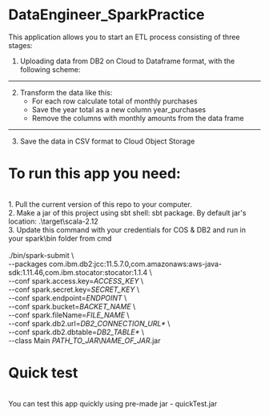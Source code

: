 # DataEngineer_SparkPractice
This application allows you to start an ETL process consisting of three stages:
1) Uploading data from DB2 on Cloud to Dataframe format, with the following scheme:
***
2) Transform the data like this:
   * For each row calculate total of monthly purchases
   * Save the year total as a new column year_purchases
   * Remove the columns with monthly amounts from the data frame
*** 
3) Save the data in CSV format to Cloud Object Storage

# To run this app you need:
<br>
1. Pull the current version of this repo to your computer.
<br>
2. Make a jar of this project using sbt shell: sbt package. By default jar's location: .\target\scala-2.12    
<br>
3. Update this command with your credentials for COS & DB2 and run in your spark\bin folder from cmd 
<br>
<br>./bin/spark-submit \
<br>
--packages com.ibm.db2:jcc:11.5.7.0,com.amazonaws:aws-java-sdk:1.11.46,com.ibm.stocator:stocator:1.1.4 \
<br>
--conf spark.access.key=<i>ACCESS_KEY</i> \
<br>
--conf spark.secret.key=<i>SECRET_KEY</i> \
<br>
--conf spark.endpoint=<i>ENDPOINT</i> \
<br>
--conf spark.bucket=<i>BACKET_NAME</i> \
<br>
--conf spark.fileName=<i>FILE_NAME</i> \
<br>
--conf spark.db2.url=<i>DB2_CONNECTION_URL*</i> \
<br>
--conf spark.db2.dbtable=<i>DB2_TABLE*</i> \
<br>
--class Main <i>PATH_TO_JAR</i>\<i>NAME_OF_JAR</i>.jar</b>

# Quick test
<br>
You can test this app quickly using pre-made jar - quickTest.jar
